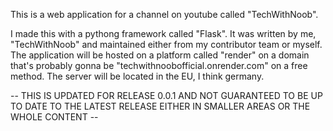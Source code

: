 This is a web application for a channel on youtube called "TechWithNoob".

I made this with a pythong framework called "Flask".
It was written by me, "TechWithNoob" and maintained either from my contributor team or myself.
The application will be hosted on a platform called "render" on a domain that's probably gonna be "techwithnoobofficial.onrender.com" on a free method.
The server will be located in the EU, I think germany.

-- THIS IS UPDATED FOR RELEASE 0.0.1 AND NOT GUARANTEED TO BE UP TO DATE TO THE LATEST RELEASE EITHER IN SMALLER AREAS OR THE WHOLE CONTENT --